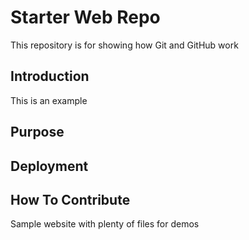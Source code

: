 # Starter Web Repo

This repository is for showing how Git and GitHub work

## Introduction 

This is an example

## Purpose

## Deployment

## How To Contribute

Sample website with plenty of files for demos